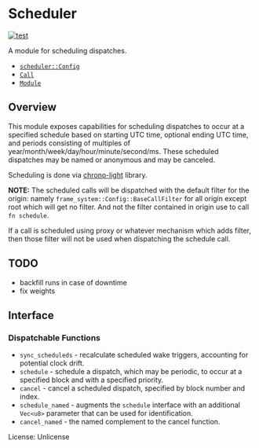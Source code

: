 # Scheduler

[![test](https://github.com/konrads/pallet-scheduler-datetime/workflows/test/badge.svg)](https://github.com/konrads/pallet-scheduler-datetime/actions/workflows/test.yml)

A module for scheduling dispatches.

- [`scheduler::Config`](https://docs.rs/pallet-scheduler/latest/pallet_scheduler/trait.Config.html)
- [`Call`](https://docs.rs/pallet-scheduler/latest/pallet_scheduler/enum.Call.html)
- [`Module`](https://docs.rs/pallet-scheduler/latest/pallet_scheduler/struct.Module.html)

## Overview

This module exposes capabilities for scheduling dispatches to occur at a
specified schedule based on starting UTC time, optional ending UTC time, and
periods consisting of multiples of year/month/week/day/hour/minute/second/ms.
These scheduled dispatches may be named or anonymous and may be canceled.

Scheduling is done via [chrono-light](https://crates.io/crates/chrono-light) library.

**NOTE:** The scheduled calls will be dispatched with the default filter
for the origin: namely `frame_system::Config::BaseCallFilter` for all origin
except root which will get no filter. And not the filter contained in origin
use to call `fn schedule`.

If a call is scheduled using proxy or whatever mechanism which adds filter,
then those filter will not be used when dispatching the schedule call.

## TODO

- backfill runs in case of downtime
- fix weights

## Interface

### Dispatchable Functions

- `sync_scheduleds` - recalculate scheduled wake triggers, accounting for
  potential clock drift.
- `schedule` - schedule a dispatch, which may be periodic, to occur at a
  specified block and with a specified priority.
- `cancel` - cancel a scheduled dispatch, specified by block number and
  index.
- `schedule_named` - augments the `schedule` interface with an additional
  `Vec<u8>` parameter that can be used for identification.
- `cancel_named` - the named complement to the cancel function.

License: Unlicense
